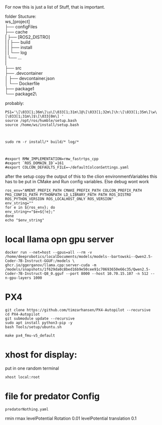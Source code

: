 For now this is just a list of Stuff, that is important.

folder Stucture: \
ws_[project] \
├── configFiles\
├── cache\
|   ├── [ROS2_DISTRO]\
|   |   ├── build\
|   |   ├── install\
|   |   └── log\
|   └── ...\
|\
├── src\
├── .devcontainer\
│   ├── devcontainer.json\
│   └── Dockerfile\
├── package1\
└── package2\

probably:
```
PS1='\[\033[1;36m\]\u\[\033[1;31m\]@\[\033[1;32m\]\h:\[\033[1;35m\]\w\[\033[1;31m\]$\[\033[0m\] '
source /opt/ros/humble/setup.bash
source /home/ws/install/setup.bash



sudo rm -r install/* build/* log/*



#export RMW_IMPLEMENTATION=rmw_fastrtps_cpp
#export `ROS_DOMAIN_ID`=161
#export COLCON_DEFAULTS_FILE=~/defaultColconSettings.yaml
```

after the setup copy the output of this to the clion environmentVariables
this has to be put in CMake and Run config variables. Else debug wont work
```
ros_env="AMENT_PREFIX_PATH CMAKE_PREFIX_PATH COLCON_PREFIX_PATH PKG_CONFIG_PATH PYTHONPATH LD_LIBRARY_PATH PATH ROS_DISTRO ROS_PYTHON_VERSION ROS_LOCALHOST_ONLY ROS_VERSION"
env_string=""
for e in ${ros_env}; do
env_string+="$e=${!e};"
done
echo "$env_string"
```



# local llama opn gpu server 
```
docker run --net=host --gpus=all --rm -v /home/deeprobotics/localDocuments/models/models--bartowski--Qwen2.5-Coder-7B-Instruct-GGUF:/models \
ghcr.io/ggerganov/llama.cpp:server-cuda -m /models/snapshots/1f629da0c8bed16b9e50cee91c70693650e66c35/Qwen2.5-Coder-7B-Instruct-Q8_0.gguf --port 8000 --host 10.70.15.107 -n 512 --n-gpu-layers 1000
```



# PX4
```
git clone https://github.com/timzarhansen/PX4-Autopilot --recursive
cd PX4-Autopilot
git submodule update --recursive
sudo apt install python3-pip -y
bash Tools/setup/ubuntu.sh

make px4_fmu-v5_default
```

# xhost for display:
put in one random terminal
```
xhost local:root
```

# file for predator Config
```
predatorNothing.yaml
```




rmin
rmax 
levelPotential Rotation 0.01
levelPotential translation 0.1




